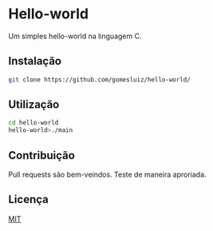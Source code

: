 # Hello-world

Um simples hello-world na linguagem C.

## Instalação

```bash
git clone https://github.com/gomesluiz/hello-world/
```

## Utilização

```bash
cd hello-world
hello-world>./main
```

## Contribuição
Pull requests são bem-veindos. Teste de maneira aproriada.

## Licença
[MIT](https://choosealicense.com/licenses/mit/)

